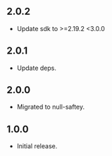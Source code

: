 ## 2.0.2
* Update sdk to >=2.19.2 <3.0.0

## 2.0.1
* Update deps.

## 2.0.0
* Migrated to null-saftey.

## 1.0.0
* Initial release.
